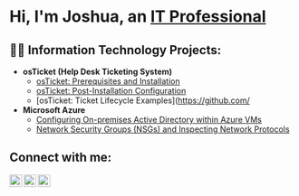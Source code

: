<h1>Hi, I'm Joshua, an <a href="https://linkedin.com/in/joshuaalaforgia">IT Professional</a></h1>

<h2>👨‍💻 Information Technology Projects:</h2>

- <b>osTicket (Help Desk Ticketing System)</b>
  - [osTicket: Prerequisites and Installation](https://github.com/JoshuaALaforgia/osTicket-Prerequisites-)
  - [osTicket: Post-Installation Configuration](https://github.com/JoshuaALaforgia/OsTicket-Post-Install-Config/blob/main/README.md)
  - [osTicket: Ticket Lifecycle Examples](https://github.com/
- <b>Microsoft Azure</b>
  - [Configuring On-premises Active Directory within Azure VMs](https://github.com/JoshuaALaforgia/Configure-AD)
  - [Network Security Groups (NSGs) and Inspecting Network Protocols](https://github.com/JoshuaALaforgia/azure-network-protocols)

<h2> Connect with me:</h2>

[<img align="left" alt="Josh | Twitter" width="22px" src="https://cdn.jsdelivr.net/npm/simple-icons@v3/icons/twitter.svg" />][twitter]
[<img align="left" alt="Josh | LinkedIn" width="22px" src="https://cdn.jsdelivr.net/npm/simple-icons@v3/icons/linkedin.svg" />][linkedin]
[<img align="left" alt="Josh | Instagram" width="22px" src="https://cdn.jsdelivr.net/npm/simple-icons@v3/icons/instagram.svg" />][instagram]

[twitter]:https://twitter.com/
[instagram]: https://www.instagram.com/
[linkedin]: https://linkedin.com/in/joshuaalaforgia
